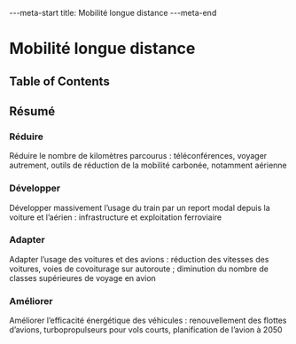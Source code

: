 ---meta-start
title: Mobilité longue distance
---meta-end

# Mobilité longue distance

## Table of Contents

## Résumé

### Réduire
Réduire le nombre de kilomètres parcourus : téléconférences, voyager autrement, outils de réduction de la mobilité carbonée, notamment aérienne

### Développer
Développer massivement l’usage du train par un report modal depuis la voiture et l’aérien : infrastructure et exploitation ferroviaire

### Adapter
Adapter l’usage des voitures et des avions : réduction des vitesses des voitures, voies de covoiturage sur autoroute ; diminution du nombre de classes supérieures de voyage en avion

### Améliorer
Améliorer l’efficacité énergétique des véhicules : renouvellement des flottes d’avions, turbopropulseurs pour vols courts, planification de l’avion à 2050